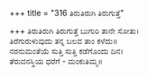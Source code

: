 +++
title = "316 ತಿರುತಿರುಗಿ ತಿರುಗುತ್ತೆ"

+++
ತಿರುತಿರುಗಿ ತಿರುಗುತ್ತೆ ಬುಗುರಿ ತಾನೇ ಸೋತು।  
ತಿರೆಗುರುಳುವುದು ತನ್ನ ಬಲವ ತಾಂ ಕಳೆದು॥  
ನರನುಮಂತೆಯೆ ಸುತ್ತಿ ಸುತ್ತಿ ಕಡೆಗೊಂದು ದಿನ।  
ತೆರುವನಸ್ಥಿಯ ಧರೆಗೆ - ಮಂಕುತಿಮ್ಮ॥  
